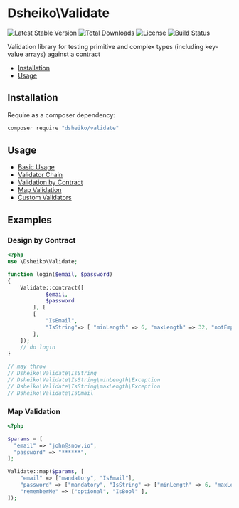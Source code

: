 # Dsheiko\Validate

[![Latest Stable Version](https://poser.pugx.org/dsheiko/validate/v/stable)](https://packagist.org/packages/dsheiko/validate)
[![Total Downloads](https://poser.pugx.org/dsheiko/validate/downloads)](https://packagist.org/packages/dsheiko/validate)
[![License](https://poser.pugx.org/dsheiko/validate/license)](https://packagist.org/packages/dsheiko/validate)
[![Build Status](https://travis-ci.org/dsheiko/validate.png)](https://travis-ci.org/dsheiko/validate)

Validation library for testing primitive and complex types (including key-value arrays) against a contract

* [Installation](#installation)
* [Usage](#usage)

## Installation

Require as a composer dependency:

``` bash
composer require "dsheiko/validate"
```

## Usage

- [Basic Usage](./wiki/basic-usage.md)
- [Validator Chain](./wiki/validator-chain.md)
- [Validation by Contract](./wiki/validation-by-contract.md)
- [Map Validation](./wiki/map-validation.md)
- [Custom Validators](./wiki/validator-interface.md)

## Examples


### Design by Contract
```php
<?php
use \Dsheiko\Validate;

function login($email, $password)
{
    Validate::contract([
            $email,
            $password
        ], [
        [
            "IsEmail",
            "IsString"=> [ "minLength" => 6, "maxLength" => 32, "notEmpty" => true ],
        ],
    ]);
    // do login
}

// may throw
// Dsheiko\Validate\IsString
// Dsheiko\Validate\IsString\minLength\Exception
// Dsheiko\Validate\IsString\maxLength\Exception
// Dsheiko\Validate\IsEmail
```

### Map Validation
```php
<?php

$params = [
  "email" => "john@snow.io",
  "password" => "******",
];

Validate::map($params, [
    "email" => ["mandatory", "IsEmail"],
    "password" => ["mandatory", "IsString" => ["minLength" => 6, "maxLength" => 128]],
    "rememberMe" => ["optional", "IsBool" ],
]);

```